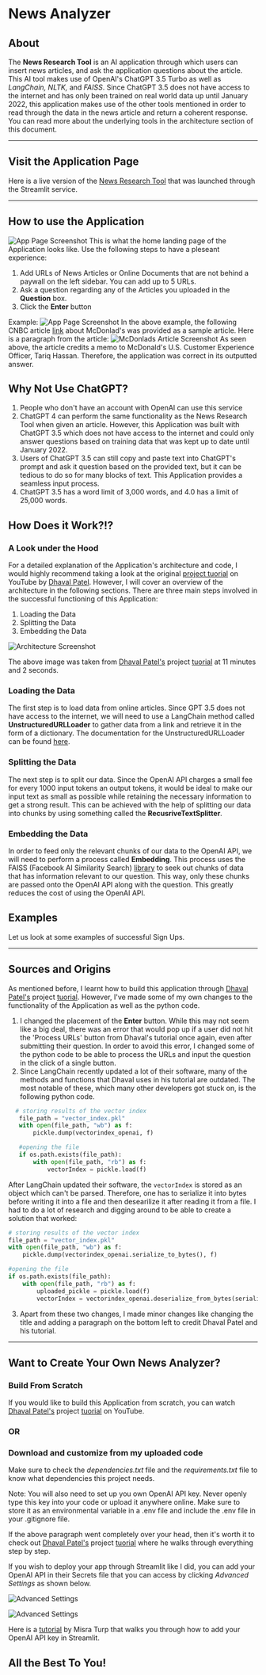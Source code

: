 # News Analyzer


## About
The **News Research Tool** is an AI application through which users can insert news articles, and ask the application questions about the article. This AI tool makes use of OpenAI's ChatGPT 3.5 Turbo as well as *LangChain, NLTK,* and *FAISS*. Since ChatGPT 3.5 does not have access to the internet and has only been trained on real world data up until January 2022, this application makes use of the other tools mentioned in order to read through the data in the news article and return a coherent response. You can read more about the underlying tools in the architecture section of this document. 
***
## Visit the Application Page
Here is a live version of the [News Research Tool]('https://mukundsnewsanalyzer.streamlit.app/') that was launched through the Streamlit service. 
***

## How to use the Application
![App Page Screenshot](/images/empty_res_page.png)
This is what the home landing page of the Application looks like. Use the following steps to have a pleseant experience:
1. Add URLs of News Articles or Online Documents that are not behind a paywall on the left sidebar. You can add up to 5 URLs.
2. Ask a question regarding any of the Articles you uploaded in the **Question** box. 
3. Click the **Enter** button

Example:
![App Page Screenshot](/images/news_res_ex.png)
In the above example, the following CNBC article [link](https://www.cnbc.com/2024/05/09/mcdonalds-makes-changes-to-increase-mobile-sales.html) about McDonlad's was provided as a sample article. Here is a paragraph from the article:
![McDonlads Article Screenshot](/images/McDonaldsArticle.png)
As seen above, the article credits a memo to McDonald's U.S. Customer Experience Officer, Tariq Hassan.
Therefore, the application was correct in its outputted answer.  

## Why Not Use ChatGPT?
1. People who don't have an account with OpenAI can use this service
2. ChatGPT 4 can perform the same functionality as the News Research Tool when given an article. However, this Application was built with ChatGPT 3.5 which does not have access to the internet and could only answer questions based on training data that was kept up to date until January 2022. 
3. Users of ChatGPT 3.5 can still copy and paste text into ChatGPT's prompt and ask it question based on the provided text, but it can be tedious to do so for many blocks of text. This Application provides a seamless input process.
4. ChatGPT 3.5 has a word limit of 3,000 words, and 4.0 has a limit of 25,000 words. 

## How Does it Work?!?
### A Look under the Hood
For a detailed explanation of the Application's architecture and code, I would highly recommend taking a look at the original [project tuorial]("https://www.youtube.com/watch?v=MoqgmWV1fm8") on YouTube by [Dhaval Patel]("https://www.linkedin.com/in/dhavalsays"). However, I will cover an overview of the architecture in the following sections. There are three main steps involved in the successful functioning of this Application:
1. Loading the Data
2. Splitting the Data
3. Embedding the Data

![Architecture Screenshot](/images/news_res_architecture.png)

The above image was taken from [Dhaval Patel's]("https://www.linkedin.com/in/dhavalsays") project [tuorial]("https://www.youtube.com/watch?v=MoqgmWV1fm8") at 11 minutes and 2 seconds.



### Loading the Data
The first step is to load data from online articles. Since GPT 3.5 does not have access to the internet, we will need to use a LangChain method called **UnstructuredURLLoader** to gather data from a link and retrieve it in the form of a dictionary. The documentation for the UnstructuredURLLoader can be found [here]("https://python.langchain.com/v0.1/docs/integrations/document_loaders/url/").


### Splitting the Data
The next step is to split our data. Since the OpenAI API charges a small fee for every 1000 input tokens an output tokens, it would be ideal to make our input text as small as possible while retaining the necessary information to get a strong result. This can be achieved with the help of splitting our data into chunks by using something called the **RecusriveTextSplitter**.

### Embedding the Data
In order to feed only the relevant chunks of our data to the OpenAI API, we will need to perform a process called **Embedding**. This process uses the FAISS (Facebook AI Similarity Search) [library]('https://github.com/facebookresearch/faiss/wiki) to seek out chunks of data that has information relevant to our question. This way, only these chunks are passed onto the OpenAI API along with the question. This greatly reduces the cost of using the OpenAI API. 


## Examples
Let us look at some examples of successful Sign Ups. 

***

## Sources and Origins 
As mentioned before, I learnt how to build this application through [Dhaval Patel's]("https://www.linkedin.com/in/dhavalsays") project [tuorial]("https://www.youtube.com/watch?v=MoqgmWV1fm8"). However, I've made some of my own changes to the functionality of the Application as well as the python code. 
1. I changed the placement of the **Enter**  button. While this may not seem like a big deal, there was an error that would pop up if a user did not hit the 'Process URLs' button from Dhaval's tutorial once again, even after submitting their question. In order to avoid this error, I changed some of the python code to be able to process the URLs and input the question in the click of a single button.
2. Since LangChain recently updated a lot of their software, many of the methods and functions that Dhaval uses in his tutorial are outdated. The most notable of these, which many other developers got stuck on, is the following python code. 
 ```python
   # storing results of the vector index 
    file_path = "vector_index.pkl"
    with open(file_path, "wb") as f:
        pickle.dump(vectorindex_openai, f)

    #opening the file
    if os.path.exists(file_path):
        with open(file_path, "rb") as f:
            vectorIndex = pickle.load(f)
```
After LangChain updated their software, the ```vectorIndex``` is stored as an object which can't be parsed. Therefore, one has to serialize it into bytes before writing it into a file and then desearilize it after reading it from a file. I had to do a lot of research and digging around to be able to create a solution that worked:
```python
# storing results of the vector index 
file_path = "vector_index.pkl"
with open(file_path, "wb") as f:
    pickle.dump(vectorindex_openai.serialize_to_bytes(), f)

#opening the file
if os.path.exists(file_path):
    with open(file_path, "rb") as f:
        uploaded_pickle = pickle.load(f)
        vectorIndex = vectorindex_openai.deserialize_from_bytes(serialized=uploaded_pickle, embeddings=embeddings)
```
3. Apart from these two changes, I made minor changes like changing the title and adding a paragraph on the bottom left to credit Dhaval Patel and his tutorial.
***

## Want to Create Your Own News Analyzer?
### Build From Scratch
If you would like to build this Application from scratch, you can watch [Dhaval Patel's]("https://www.linkedin.com/in/dhavalsays") project [tuorial]("https://www.youtube.com/watch?v=MoqgmWV1fm8") on YouTube. 

### OR

### Download and customize from my uploaded code
Make sure to check the *dependencies.txt* file and the *requirements.txt* file to know what dependencies this project needs. 

Note: You will also need to set up you own OpenAI API key. Never openly type this key into your code or upload it anywhere online. Make sure to store it as an environmental variable in a .env file and include the .env file in your .gitignore file.

If the above paragraph went completely over your head, then it's worth it to check out [Dhaval Patel's]("https://www.linkedin.com/in/dhavalsays") project [tuorial]("https://www.youtube.com/watch?v=MoqgmWV1fm8") where he walks through everything step by step.

If you wish to deploy your app through Streamlit like I did, you can add your OpenAI API in their Secrets file that you can access by clicking *Advanced Settings* as shown below.

![Advanced Settings](/images/deployST.png)

![Advanced Settings](/images/STsecrets.png)

Here is a [tutorial]('https://www.youtube.com/watch?v=oWxAZoyyzCc') by Misra Turp that walks you through how to add your OpenAI API key in Streamlit. 

## All the Best To You!
